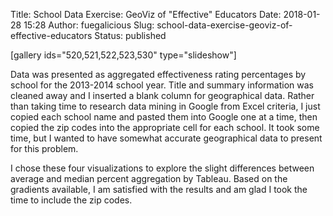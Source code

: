 Title: School Data Exercise: GeoViz of "Effective" Educators
Date: 2018-01-28 15:28
Author: fuegalicious
Slug: school-data-exercise-geoviz-of-effective-educators
Status: published

\[gallery ids="520,521,522,523,530" type="slideshow"\]

Data was presented as aggregated effectiveness rating percentages by
school for the 2013-2014 school year. Title and summary information was
cleaned away and I inserted a blank column for geographical data. Rather
than taking time to research data mining in Google from Excel criteria,
I just copied each school name and pasted them into Google one at a
time, then copied the zip codes into the appropriate cell for each
school. It took some time, but I wanted to have somewhat accurate
geographical data to present for this problem.

I chose these four visualizations to explore the slight differences
between average and median percent aggregation by Tableau. Based on the
gradients available, I am satisfied with the results and am glad I took
the time to include the zip codes.
